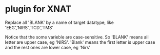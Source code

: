 # plugin for XNAT
Replace all 'BLANK' by a name of target datatype, like 'EEG','NIRS','TCD','TMS'

Notice that the some varieble are case-sensitive. So 'BLANK' means all letter are upper case, eg 'NIRS'. 
 'Blank' means the first letter is upper case and the rest ones are lower case, eg 'Nirs'


